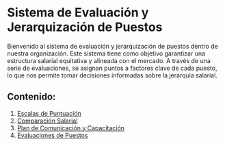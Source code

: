 # Sistema de Evaluación y Jerarquización de Puestos

Bienvenido al sistema de evaluación y jerarquización de puestos dentro de nuestra organización. Este sistema tiene como objetivo garantizar una estructura salarial equitativa y alineada con el mercado. A través de una serie de evaluaciones, se asignan puntos a factores clave de cada puesto, lo que nos permite tomar decisiones informadas sobre la jerarquía salarial.

## Contenido:
1. [Escalas de Puntuación](escala-puntuacion.md)
2. [Comparación Salarial](comparacion-salarial.md)
3. [Plan de Comunicación y Capacitación](plan-comunicacion.md)
4. [Evaluaciones de Puestos](evaluaciones.md)
